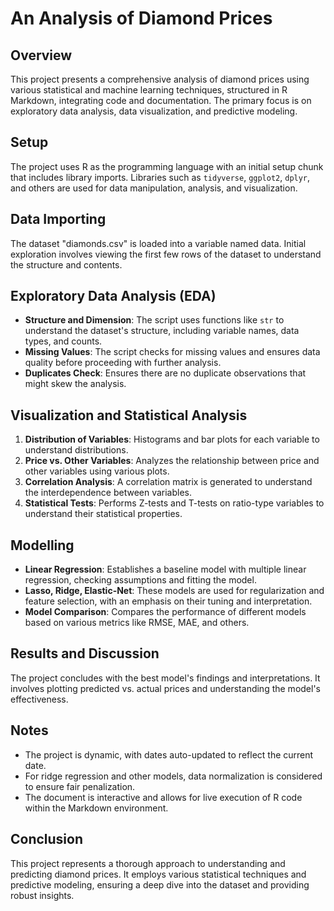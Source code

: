 # An Analysis of Diamond Prices

## Overview

This project presents a comprehensive analysis of diamond prices using various statistical and machine learning techniques, structured in R Markdown, integrating code and documentation. The primary focus is on exploratory data analysis, data visualization, and predictive modeling.

## Setup

The project uses R as the programming language with an initial setup chunk that includes library imports. Libraries such as `tidyverse`, `ggplot2`, `dplyr`, and others are used for data manipulation, analysis, and visualization.

## Data Importing

The dataset "diamonds.csv" is loaded into a variable named data. Initial exploration involves viewing the first few rows of the dataset to understand the structure and contents.

## Exploratory Data Analysis (EDA)

- **Structure and Dimension**: The script uses functions like `str` to understand the dataset's structure, including variable names, data types, and counts.
- **Missing Values**: The script checks for missing values and ensures data quality before proceeding with further analysis.
- **Duplicates Check**: Ensures there are no duplicate observations that might skew the analysis.

## Visualization and Statistical Analysis

1. **Distribution of Variables**: Histograms and bar plots for each variable to understand distributions.
2. **Price vs. Other Variables**: Analyzes the relationship between price and other variables using various plots.
3. **Correlation Analysis**: A correlation matrix is generated to understand the interdependence between variables.
4. **Statistical Tests**: Performs Z-tests and T-tests on ratio-type variables to understand their statistical properties.

## Modelling

- **Linear Regression**: Establishes a baseline model with multiple linear regression, checking assumptions and fitting the model.
- **Lasso, Ridge, Elastic-Net**: These models are used for regularization and feature selection, with an emphasis on their tuning and interpretation.
- **Model Comparison**: Compares the performance of different models based on various metrics like RMSE, MAE, and others.

## Results and Discussion

The project concludes with the best model's findings and interpretations. It involves plotting predicted vs. actual prices and understanding the model's effectiveness.

## Notes

- The project is dynamic, with dates auto-updated to reflect the current date.
- For ridge regression and other models, data normalization is considered to ensure fair penalization.
- The document is interactive and allows for live execution of R code within the Markdown environment.

## Conclusion

This project represents a thorough approach to understanding and predicting diamond prices. It employs various statistical techniques and predictive modeling, ensuring a deep dive into the dataset and providing robust insights.
